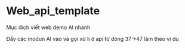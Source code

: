 # Web_api_template
Mục đích viết web demo AI nhanh


Đẩy các modun AI vào và gọi xử lí ở api từ dòng 37->47 làm theo ví dụ


